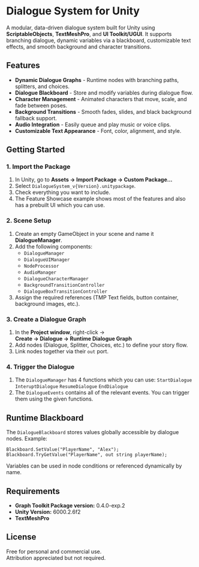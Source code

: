# Dialogue System for Unity

A modular, data-driven dialogue system built for Unity using **ScriptableObjects**, **TextMeshPro**, and **UI Toolkit/UGUI**.
It supports branching dialogue, dynamic variables via a blackboard, customizable text effects, and smooth background and character transitions.

## Features
- **Dynamic Dialogue Graphs** - Runtime nodes with branching paths, splitters, and choices.
- **Dialogue Blackboard** - Store and modify variables during dialogue flow.
- **Character Management** - Animated characters that move, scale, and fade between poses.
- **Background Transitions** - Smooth fades, slides, and black background fallback support.
- **Audio Integration** - Easily queue and play music or voice clips.
- **Customizable Text Appearance** - Font, color, alignment, and style.

## Getting Started
### 1. Import the Package
1. In Unity, go to **Assets -> Import Package -> Custom Package…**
2. Select `DialogueSystem_v{Version}.unitypackage`.
3. Check everything you want to include.
4. The Feature Showcase example shows most of the features and also has a prebuilt UI which you can use.
### 2. Scene Setup
1. Create an empty GameObject in your scene and name it **DialogueManager**.
2. Add the following components:
	- `DialogueManager`
	- `DialogueUIManager`
	- `NodeProcessor`
	- `AudioManager`
    - `DialogueCharacterManager`
    - `BackgroundTransitionController`
	- `DialogueBoxTransitionController`
3. Assign the required references (TMP Text fields, button container, background images, etc.).
### 3. Create a Dialogue Graph
1. In the **Project window**, right-click →  
	**Create → Dialogue → Runtime Dialogue Graph**
2. Add nodes (Dialogue, Splitter, Choices, etc.) to define your story flow.
3. Link nodes together via their `out` port.
### 4. Trigger the Dialogue
1. The `DialogueManager` has 4 functions which you can use:
	 `StartDialogue`
	 `InteruptDialogue`
	 `ResumeDialogue`
	 `EndDialogue`
 2. The `DialogueEvents` contains all of the relevant events. You can trigger them using the given functions.

## Runtime Blackboard
The `DialogueBlackboard` stores values globally accessible by dialogue nodes.
Example:
```
Blackboard.SetValue("PlayerName", "Alex");
Blackboard.TryGetValue("PlayerName", out string playerName);
```
Variables can be used in node conditions or referenced dynamically by name.

## Requirements
- **Graph Toolkit Package version:** 0.4.0-exp.2
- **Unity Version:** 6000.2.6f2
- **TextMeshPro**

## License
Free for personal and commercial use.  
Attribution appreciated but not required.
